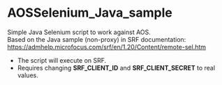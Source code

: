 # AOSSelenium_Java_sample

Simple Java Selenium script to work against AOS.
<br>Based on the Java sample (non-proxy) in SRF documentation: https://admhelp.microfocus.com/srf/en/1.20/Content/remote-sel.htm 
<ul>
<li>The script will execute on SRF. 
<li>Requires changing <b>SRF_CLIENT_ID</b> and <b>SRF_CLIENT_SECRET</b> to real values.
</ul>
